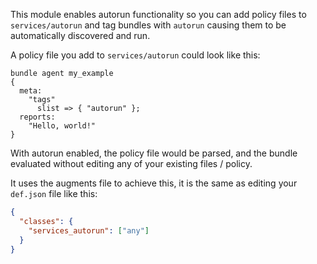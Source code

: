 This module enables autorun functionality so you can add policy files to `services/autorun` and tag bundles with `autorun` causing them to be automatically discovered and run.

A policy file you add to `services/autorun` could look like this:

```cfengine3
bundle agent my_example
{
  meta:
    "tags"
      slist => { "autorun" };
  reports:
    "Hello, world!"
}
```

With autorun enabled, the policy file would be parsed, and the bundle evaluated without editing any of your existing files / policy.

It uses the augments file to achieve this, it is the same as editing your `def.json` file like this:

```json
{
  "classes": {
    "services_autorun": ["any"]
  }
}
```
